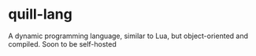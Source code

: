 # quill-lang
A dynamic programming language, similar to Lua, but object-oriented and compiled. Soon to be self-hosted
